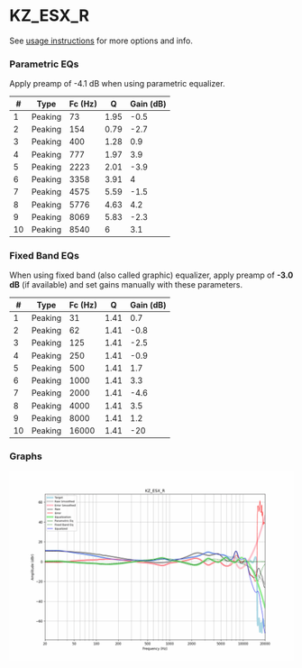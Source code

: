 # KZ_ESX_R
See [usage instructions](https://github.com/jaakkopasanen/AutoEq#usage) for more options and info.

### Parametric EQs
Apply preamp of -4.1 dB when using parametric equalizer.

|   # | Type    |   Fc (Hz) |    Q |   Gain (dB) |
|-----|---------|-----------|------|-------------|
|   1 | Peaking |        73 | 1.95 |        -0.5 |
|   2 | Peaking |       154 | 0.79 |        -2.7 |
|   3 | Peaking |       400 | 1.28 |         0.9 |
|   4 | Peaking |       777 | 1.97 |         3.9 |
|   5 | Peaking |      2223 | 2.01 |        -3.9 |
|   6 | Peaking |      3358 | 3.91 |         4   |
|   7 | Peaking |      4575 | 5.59 |        -1.5 |
|   8 | Peaking |      5776 | 4.63 |         4.2 |
|   9 | Peaking |      8069 | 5.83 |        -2.3 |
|  10 | Peaking |      8540 | 6    |         3.1 |

### Fixed Band EQs
When using fixed band (also called graphic) equalizer, apply preamp of **-3.0 dB** (if available) and set gains manually with these parameters.

|   # | Type    |   Fc (Hz) |    Q |   Gain (dB) |
|-----|---------|-----------|------|-------------|
|   1 | Peaking |        31 | 1.41 |         0.7 |
|   2 | Peaking |        62 | 1.41 |        -0.8 |
|   3 | Peaking |       125 | 1.41 |        -2.5 |
|   4 | Peaking |       250 | 1.41 |        -0.9 |
|   5 | Peaking |       500 | 1.41 |         1.7 |
|   6 | Peaking |      1000 | 1.41 |         3.3 |
|   7 | Peaking |      2000 | 1.41 |        -4.6 |
|   8 | Peaking |      4000 | 1.41 |         3.5 |
|   9 | Peaking |      8000 | 1.41 |         1.2 |
|  10 | Peaking |     16000 | 1.41 |       -20   |

### Graphs
![](./KZ_ESX_R.png)
